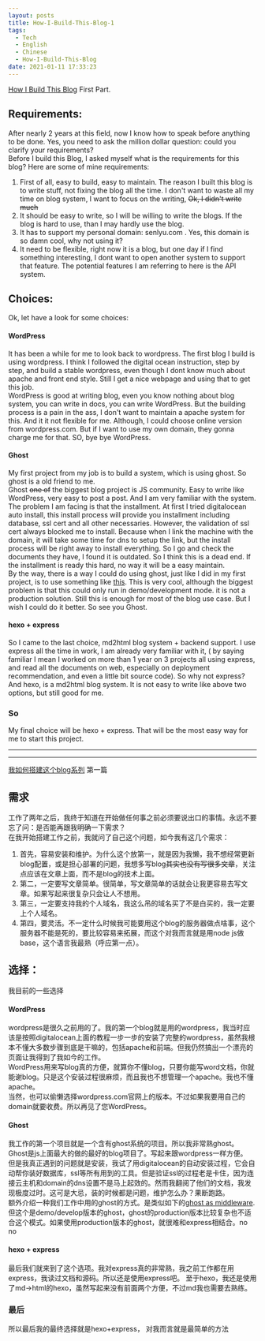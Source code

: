 ```yaml
---
layout: posts
title: How-I-Build-This-Blog-1
tags:
  - Tech
  - English
  - Chinese
  - How-I-Build-This-Blog
date: 2021-01-11 17:33:23
---
```



[How I Build This Blog](https://senlyu.com/blog/tags/How-I-Build-This-Blog/) First Part.

## Requirements:

After nearly 2 years at this field, now I know how to speak before anything to be done. Yes, you need to ask the million dollar question: could you clarify your requirements?  
Before I build this Blog, I asked myself what is the requirements for this blog? Here are some of mine requirements:

1. First of all, easy to build, easy to maintain. The reason I built this blog is to write stuff, not fixing the blog all the time. I don't want to waste all my time on blog system, I want to focus on the writing, ~~Ok, I didn't write much~~
2. It should be easy to write, so I will be willing to write the blogs. If the blog is hard to use, than I may hardly use the blog.
3. It has to support my personal domain: senlyu.com . Yes, this domain is so damn cool, why not using it?
4. It need to be flexible, right now it is a blog, but one day if I find something interesting, I dont want to open another system to support that feature. The potential features I am referring to here is the API system.

## Choices:

Ok, let have a look for some choices:

#### WordPress
It has been a while for me to look back to wordpress. The first blog I build is using wordpress. I think I followed the digital ocean instruction, step by step, and build a stable wordpress, even though I dont know much about apache and front end style. Still I get a nice webpage and using that to get this job.  
WordPress is good at writing blog, even you know nothing about blog system, you can write in docs, you can write WordPress. But the building process is a pain in the ass, I don't want to maintain a apache system for this. And it it not flexible for me. Although, I could choose online version from wordpress.com. But if I want to use my own domain, they gonna charge me for that. SO, bye bye WordPress.

#### Ghost
My first project from my job is to build a system, which is using ghost. So ghost is a old friend to me.  
Ghost ~~one of~~ the biggest blog project is JS community. Easy to write like WordPress, very easy to post a post. And I am very familiar with the system.  
The problem I am facing is that the installment. At first I tried digitalocean auto install, this install process will provide you installment including database, ssl cert and all other necessaries. However, the validation of ssl cert always blocked me to install. Because when I link the machine with the domain, it will take some time for dns to setup the link, but the install process will be right away to install everything. So I go and check the documents they have, I found it is outdated. So I think this is a dead end. If the installment is ready this hard, no way it will be a easy maintain.  
By the way, there is a way I could do using ghost, just like I did in my first project, is to use something like [this](https://www.triplet.fi/blog/running-your-ghost-blog-and-express-app-on-heroku/). This is very cool, although the biggest problem is that this could only run in demo/development mode. it is not a production solution. Still this is enough for most of the blog use case. But I wish I could do it better. So see you Ghost.

#### hexo + express
So I came to the last choice, md2html blog system + backend support. I use express all the time in work, I am already very familiar with it, ( by saying familiar I mean I worked on more than 1 year on 3 projects all using express, and read all the documents on web, especially on deployment recommendation, and even a little bit source code). So why not express?
And hexo, is a md2html blog system. It is not easy to write like above two options, but still good for me.

### So 

My final choice will be hexo + express. That will be the most easy way for me to start this project.


---
---

[我如何搭建这个blog系列](https://senlyu.com/blog/tags/How-I-Build-This-Blog/) 第一篇

## 需求

工作了两年之后，我终于知道在开始做任何事之前必须要说出口的事情。永远不要忘了问：是否能再跟我明确一下需求？  
在我开始搭建工作之前，我就问了自己这个问题，如今我有这几个需求：  
1. 首先，容易安装和维护。为什么这个放第一，就是因为我懒，我不想经常更新blog配置，或是担心部署的问题，我想多写blog~~其实也没有写很多文章~~，关注点应该在文章上面，而不是blog的技术上面。
2. 第二，一定要写文章简单。很简单，写文章简单的话就会让我更容易去写文章。如果写起来很复杂只会让人不想用。
3. 第三，一定要支持我的个人域名，我这么吊的域名买了不是白买的，我一定要上个人域名。
4. 第四，要灵活。不一定什么时候我可能要用这个blog的服务器做点啥事，这个服务器不能是死的，要比较容易来拓展，而这个对我而言就是用node js做base，这个语言我最熟（呼应第一点）。

## 选择：

我目前的一些选择

#### WordPress
wordpress是很久之前用的了。我的第一个blog就是用的wordpress，我当时应该是按照digitalocean上面的教程一步一步的安装了完整的wordpress，虽然我根本不懂大多数步骤到底是干嘛的，包括apache和前端。但我仍然搞出一个漂亮的页面让我得到了我如今的工作。  
WordPress用来写blog真的方便，就算你不懂blog，只要你能写word文档，你就能谢blog。只是这个安装过程很麻烦，而且我也不想管理一个apache。我也不懂apache。  
当然，也可以偷懒选择wordpress.com官网上的版本。不过如果我要用自己的domain就要收费。所以再见了您WordPress。

#### Ghost
我工作的第一个项目就是一个含有ghost系统的项目。所以我非常熟ghost。  
Ghost是js上面最大的做的最好的blog项目了。写起来跟wordpress一样方便。  
但是我真正遇到的问题就是安装，我试了用digitalocean的自动安装过程，它会自动帮你装好数据库，ssl等所有用到的工具。但是验证ssl的过程老是卡住，因为连接云主机和domain的dns设置不是马上起效的。然而我翻阅了他们的文档，我发现极度过时。这可是大忌，装的时候都是问题，维护怎么办？果断跑路。  
额外介绍一种我们工作中用的ghost的方式。是类似如下的[ghost as middleware](https://www.triplet.fi/blog/running-your-ghost-blog-and-express-app-on-heroku/). 但这个是demo/develop版本的ghost，ghost的production版本比较复杂也不适合这个模式。如果使用production版本的ghost，就很难和express相结合。no no

#### hexo + express
最后我们就来到了这个选项。我对express真的非常熟，我之前工作都在用express，我读过文档和源码。所以还是使用express吧。
至于hexo，我还是使用了md->html的hexo，虽然写起来没有前面两个方便，不过md我也需要去熟练。

### 最后

所以最后我的最终选择就是hexo+express， 对我而言就是最简单的方法
